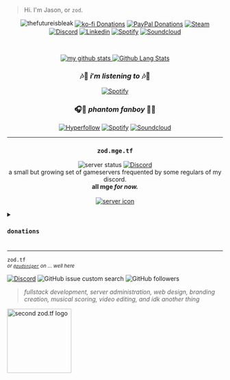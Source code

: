 > Hi. I'm Jason, or `zod`. 

<div align="center"> 
  
  
![thefutureisbleak](https://user-images.githubusercontent.com/16076573/222304718-ad241b68-c945-4346-8f85-40bc7e6c8376.png)
[<img align="center" alt="ko-fi Donations" src="https://img.shields.io/badge/Ko--fi-F16061?style=for-the-badge&logo=ko-fi&logoColor=white"/>][ko-fi]
[<img align="center" alt="PayPal Donations" src="https://img.shields.io/badge/PayPal-00457C?style=for-the-badge&logo=paypal&logoColor=white"/>][paypal]
[<img align="center" alt="Steam" src="https://img.shields.io/badge/Steam-144475.svg?&style=for-the-badge&logo=steam&logoColor=white" />][steam]
[<img align="center" alt="Discord" src="https://img.shields.io/badge/Discord-5560E9.svg?&style=for-the-badge&logo=discord&logoColor=white" />][discord]
[<img align="center" alt="Linkedin" src="https://img.shields.io/badge/Linkedin-0956A2.svg?&style=for-the-badge&logo=linkedin&logoColor=white" />][linkedin]
[<img align="center" alt="Spotify" src="https://img.shields.io/badge/Spotify-0D5F2A.svg?&style=for-the-badge&logo=spotify&logoColor=white" />][spotify]
[<img align="center" alt="Soundcloud" src="https://img.shields.io/badge/SoundCloud-FF3300.svg?style=for-the-badge&logo=soundcloud&logoColor=white" />][soundcloud]


<br />
  
</div>  

<div align="center">
  
[![my github stats](https://github-readme-stats.vercel.app/api?username=zudsniper&theme=transparent&show_icons=true&include_all_commits=true&count_private=true&hide_rank=false&custom_title=statistics&line_height=24&hide_title=true&text_bold=true&card_width=420&ring_color=f34b7d&text_color=007ec4&icon_color=f34b7d&border_color=69b7df) ![Github Lang Stats](https://github-readme-stats.vercel.app/api/top-langs/?username=zudsniper&theme=transparent&layout=compact&langs_count=8&include_all_commits=true&count_private=true&hide_title=true&text_bold=true&card_width=360&text_color=007ec4&border_color=69b7df)](https://zod.tf)

### 🎶🎵 $i'm$ $listening$ $to$ 🎶🎵  
[![Spotify](https://spotify-now-playing-poggers.vercel.app/api/spotify?background_color=0a0e12&border_color=16c60c)](https://open.spotify.com/user/dohflip7mdboclrx7m1kjjdp1)   
### 🎧🎤 $phantom$ $fanboy$  🎸🎹  
[<img align="center" alt="Hyperfollow" src="https://img.shields.io/badge/Streaming-78004D?style=for-the-badge&logo=LMMS&logoColor=white" />][hyperfollow]
[<img align="center" alt="Spotify" src="https://img.shields.io/badge/Spotify-0D5F2A?&style=for-the-badge&logo=spotify&logoColor=white" />][spotify]
[<img align="center" alt="Soundcloud" src="https://img.shields.io/badge/SoundCloud-FF3300?style=for-the-badge&logo=soundcloud&logoColor=white" />][soundcloud]  
  
<hr>
  
### `zod.mge.tf`  
![server status](https://img.shields.io/website?down_color=FF0000&down_message=down&label=zod.tf%20servers&logo=codeigniter&logoColor=FFFFFF&style=for-the-badge&up_message=up&url=https%3A%2F%2Fzod.tf)
[![Discord](https://img.shields.io/badge/Discord-7289DA?style=for-the-badge&logo=discord&logoColor=white)](https://discord.gg/zodtf)      
a small but growing set of gameservers frequented by some regulars of my discord.   
**all mge _for now._**  <br>  
[![server icon](https://imgur.com/er0fdbh.gif)][zodtf_servers]    

</div>
  
<details>
<summary><h3><code>donations</code><h3></summary>  

#### 💲 toss me a coffee if you can 💲  
*\*\*donations will go towards upkeep of tf2 servers, as well as other hosted entities I maintain such as [zod.tf](https://zod.tf/)*  
[![Donate](https://i.imgur.com/fn4LSmC.png)](https://donate.contenthell.earth/)   

</details>


<hr>

<code>zod.tf</code>  
<sup><i>or <a target="_blank" href="https://github.com/zudsniper"><code>@zudsniper</code></a> on ... well here</i></sup>  


[![Discord](https://img.shields.io/discord/974855479975100487?label=tf2%20discord)](https://discord.gg/zodtf)  ![GitHub issue custom search](https://img.shields.io/github/issues-search?color=114444&label=issues&query=involves%3Azudsniper)  ![GitHub followers](https://img.shields.io/github/followers/zudsniper?style=social)  

> _fullstack development, server administration, web design, branding creation, musical scoring, video editing, and idk another thing_   

<a href="https://zod.tf/"><img src="https://user-images.githubusercontent.com/16076573/222953031-03f44756-03bf-46b9-b66e-98d50dc013fc.png" alt="second zod.tf logo" width="150rem" style="max-width: 100%;"></a>

[twitter]: https://twitter.com/phantom_fanboy
[youtube]: https://www.youtube.com/watch?v=SYbEESxS1hc
[instagram]: https://instagram.com/jasonmcelhenney
[steam]: https://steamcommunity.com/id/zodtf/
[discord]: https://discord.com/users/260934923261706260
[linkedin]: https://www.linkedin.com/in/jason-mcelhenney/
[spotify]: https://open.spotify.com/artist/5Mk9cuBiZw5pJiBoS4RngO?si=Z_bTzHyiSS6sCAaFXBAWEw
[soundcloud]: https://soundcloud.com/phantom-fanboy
[hyperfollow]: https://phantomfanboy.com
[paypal]: https://donate.contenthell.earth
[ko-fi]: https://ko-fi.com/zodtf
[zodtf_servers]: https://discord.gg/zodtf


